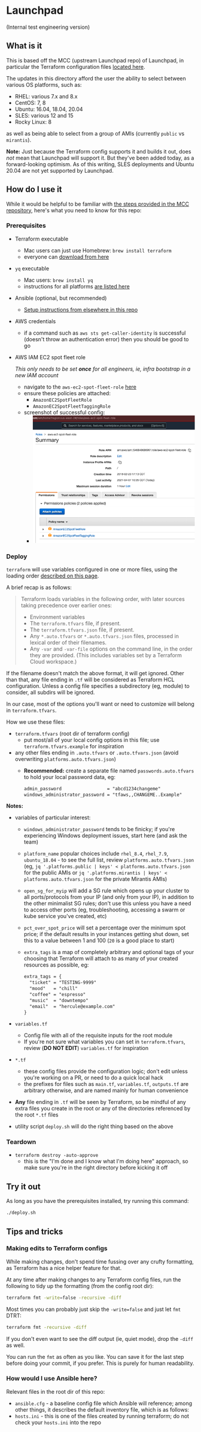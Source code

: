 # Launchpad

(Internal test engineering version)

## What is it

This is based off the MCC (upstream Launchpad repo) of Launchpad, in particular the Terraform configuration files [located here](https://github.com/Mirantis/mcc/tree/master/examples/tf-aws).

The updates in this directory afford the user the ability to select between various OS platforms, such as:

* RHEL: various 7.x and 8.x
* CentOS: 7, 8
* Ubuntu: 16.04, 18.04, 20.04
* SLES: various 12 and 15
* Rocky Linux: 8

as well as being able to select from a group of AMIs (currently `public` vs `mirantis`).

**Note:** Just because the Terraform config supports it and builds it out, does _not_ mean that Launchpad will support it. But they've been added today, as a forward-looking optimism. As of this writing, SLES deployments and Ubuntu 20.04 are not yet supported by Launchpad.

## How do I use it

While it would be helpful to be familiar with [the steps provided in the MCC repository](https://github.com/Mirantis/mcc/blob/master/examples/tf-aws/README.md), here's what you need to know for this repo:

### Prerequisites

* Terraform executable
  * Mac users can just use Homebrew: `brew install terraform`
  * everyone can [download from here](https://www.terraform.io/downloads.html)

* `yq` executable
  * Mac users: `brew install yq`
  * instructions for all platforms [are listed here](https://github.com/mikefarah/yq/blob/master/README.md)

* Ansible (optional, but recommended)
  * [Setup instructions from elsewhere in this repo](../system_test_toolbox/ansible)

* AWS credentials
  * if a command such as `aws sts get-caller-identity` is successful (doesn't throw an authentication error) then you should be good to go

* AWS IAM EC2 spot fleet role

  *This only needs to be set **once** for all engineers, ie, infra bootstrap in a new IAM account*

  * navigate to the `aws-ec2-spot-fleet-role` [here](https://console.aws.amazon.com/iam/home?region=us-west-2#/roles/aws-ec2-spot-fleet-role)
  * ensure these policies are attached:
    * `AmazonEC2SpotFleetRole`
    * `AmazonEC2SpotFleetTaggingRole`
  * screenshot of successful config:
    * ![AWS EC2 spot fleet role](img/aws-ec2-spot-fleet-role.png)

### Deploy

`terraform` will use variables configured in one or more files, using the loading order [described on this page](https://www.terraform.io/docs/language/values/variables.html#variable-definition-precedence).

A brief recap is as follows:

> Terraform loads variables in the following order, with later sources taking precedence over earlier ones:
>
> * Environment variables
> * The `terraform.tfvars` file, if present.
> * The `terraform.tfvars.json` file, if present.
> * Any `*.auto.tfvars` or `*.auto.tfvars.json` files, processed in lexical order of their filenames.
> * Any `-var` and `-var-file` options on the command line, in the order they are provided. (This includes variables set by a Terraform Cloud workspace.)

If the filename doesn't match the above format, it will get ignored. Other than that, any file ending in `.tf` will be considered as Terraform HCL configuration. Unless a config file specifies a subdirectory (eg, module) to consider, all subdirs will be ignored.

In our case, most of the options you'll want or need to customize will belong in `terraform.tfvars`.

How we use these files:

* `terraform.tfvars` (root dir of terraform config)
  * put most/all of your local config options in this file; use `terraform.tfvars.example` for inspiration
* any other files ending in `.auto.tfvars` or `.auto.tfvars.json` (avoid overwriting `platforms.auto.tfvars.json`)
  * **Recommended:** create a separate file named `passwords.auto.tfvars` to hold your local password data, eg:

    ```text
    admin_password                 = "abcd1234changeme"
    windows_administrator_password = "tfaws,,CHANGEME..Example"
    ```

**Notes:**

* variables of particular interest:
  * `windows_administrator_password` tends to be finicky; if you're experiencing Windows deployment issues, start here (and ask the team)
  * `platform_name` popular choices include `rhel_8.4`, `rhel_7.9`, `ubuntu_18.04` - to see the full list, review `platforms.auto.tfvars.json` (eg, `jq '.platforms.public | keys' < platforms.auto.tfvars.json` for the public AMIs or `jq '.platforms.mirantis | keys' < platforms.auto.tfvars.json` for the private Mirantis AMIs)
  * `open_sg_for_myip` will add a SG rule which opens up your cluster to all ports/protocols from your IP (and only from your IP), in addition to the other minimalist SG rules; don't use this unless you have a need to access other ports (eg, troubleshooting, accessing a swarm or kube service you've created, etc)
  * `pct_over_spot_price` will set a percentage over the minimum spot price; if the default results in your instances getting shut down, set this to a value between 1 and 100 (`20` is a good place to start)
  * `extra_tags` is a map of completely arbitrary and optional tags of your choosing that Terraform will attach to as many of your created resources as possible, eg:

    ```text
    extra_tags = {
      "ticket" = "TESTING-9999"
      "mood"   = "chill"
      "coffee" = "espresso"
      "music"  = "downtempo"
      "email"  = "hercule@example.com"
    }

* `variables.tf`
  * Config file with all of the requisite inputs for the root module
  * If you're not sure what variables you can set in `terraform.tfvars`, review (**DO NOT EDIT**) `variables.tf` for inspiration

* `*.tf`
  * these config files provide the configuration logic; don't edit unless you're working on a PR, or need to do a quick local hack
  * the prefixes for files such as `main.tf`, `variables.tf`, `outputs.tf` are arbitrary otherwise, and are named mainly for human convenience

* **Any** file ending in `.tf` will be seen by Terraform, so be mindful of any extra files you create in the root or any of the directories referenced by the root `*.tf` files

* utility script `deploy.sh` will do the right thing based on the above

### Teardown

* `terraform destroy -auto-approve`
  * this is the "I'm done and I know what I'm doing here" approach, so make sure you're in the right directory before kicking it off

## Try it out

As long as you have the prerequisites installed, try running this command:

```bash
./deploy.sh
```

## Tips and tricks

### Making edits to Terraform configs

While making changes, don't spend time fussing over any crufty formatting, as Terraform has a nice helper feature for that.

At any time after making changes to any Terraform config files, run the following to tidy up the formatting (from the config root dir):

```bash
terraform fmt -write=false -recursive -diff
```

Most times you can probably just skip the `-write=false` and just let `fmt` DTRT:

```bash
terraform fmt -recursive -diff
```

If you don't even want to see the diff output (ie, quiet mode), drop the `-diff` as well.

You can run the `fmt` as often as you like. You can save it for the last step before doing your commit, if you prefer. This is purely for human readability.

### How would I use Ansible here?

Relevant files in the root dir of this repo:

* `ansible.cfg` - a baseline config file which Ansible will reference; among other things, it describes the default inventory file, which is as follows:
* `hosts.ini` - this is one of the files created by running terraform; do not check your `hosts.ini` into the repo